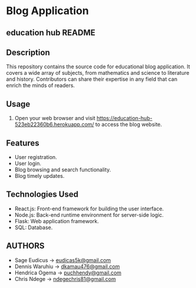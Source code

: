 # Blog Application

## education hub README

## Description
This repository contains the source code for educational blog application. It covers a wide array of subjects, from mathematics and science to literature and history. Contributors can share their expertise in any field that can enrich the minds of readers.

## Usage
1. Open your web browser and visit https://education-hub-523eb22360b6.herokuapp.com/ to access the blog website.

## Features
- User registration.
- User login.
- Blog browsing and search functionality.
- Blog timely updates.

## Technologies Used
- React.js: Front-end framework for building the user interface.
- Node.js: Back-end runtime environment for server-side logic.
- Flask: Web application framework.
- SQL: Database.


## AUTHORS
- Sage Eudicus -> eudicas5k@gmail.com
- Dennis Waruhiu -> dkamau476@gmail.com
- Hendrica Ogema -> puchhendy@gmail.com
- Chris Ndege -> ndegechris81@gmail.com

